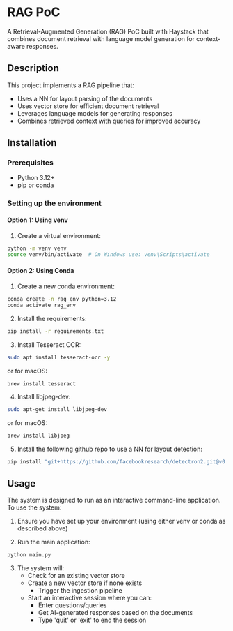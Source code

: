 # RAG PoC

A Retrieval-Augmented Generation (RAG) PoC built with Haystack that combines document retrieval with language model 
generation for context-aware responses.

## Description

This project implements a RAG pipeline that:
- Uses a NN for layout parsing of the documents
- Uses vector store for efficient document retrieval
- Leverages language models for generating responses
- Combines retrieved context with queries for improved accuracy

## Installation

### Prerequisites
- Python 3.12+
- pip or conda

### Setting up the environment

#### Option 1: Using venv

1. Create a virtual environment:
```bash
python -m venv venv
source venv/bin/activate  # On Windows use: venv\Scripts\activate
```

#### Option 2: Using Conda
1. Create a new conda environment:
```bash
conda create -n rag_env python=3.12
conda activate rag_env
```

2. Install the requirements:
```bash
pip install -r requirements.txt
```

3. Install Tesseract OCR:
```bash
sudo apt install tesseract-ocr -y
```

or for macOS:
```bsah
brew install tesseract
```

4. Install libjpeg-dev:
```bash
sudo apt-get install libjpeg-dev
```

or for macOS:
```bash
brew install libjpeg
```

5. Install the following github repo to use a NN for layout detection:
```bash
pip install "git+https://github.com/facebookresearch/detectron2.git@v0.5#egg=detectron2"
```

## Usage

The system is designed to run as an interactive command-line application. To use the system:

1. Ensure you have set up your environment (using either venv or conda as described above)

2. Run the main application:
```bash
python main.py
```

3. The system will:
    - Check for an existing vector store
    - Create a new vector store if none exists
      - Trigger the ingestion pipeline
    - Start an interactive session where you can:
        - Enter questions/queries
        - Get AI-generated responses based on the documents
        - Type 'quit' or 'exit' to end the session

